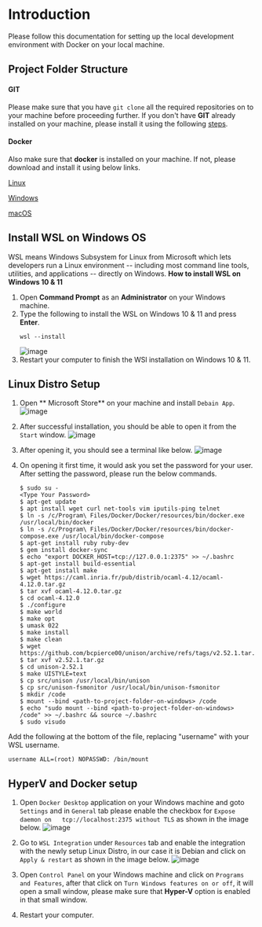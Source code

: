# Introduction
Please follow this documentation for setting up the local development environment with Docker on your local machine.

## Project Folder Structure


#### GIT
Please make sure that you have `git clone` all the required repositories on to your machine before proceeding further. If you don't have **GIT** already installed on your machine, please install it using the following [steps](https://git-scm.com/book/en/v2/Getting-Started-Installing-Git).

#### Docker
Also make sure that **docker** is installed on your machine. If not, please download and install it using below links.

[Linux](https://docs.docker.com/desktop/install/linux-install/)

[Windows](https://docs.docker.com/desktop/install/windows-install/)

[macOS](https://docs.docker.com/desktop/install/mac-install/)

## Install WSL on Windows OS
WSL means Windows Subsystem for Linux from Microsoft which lets developers run a Linux environment -- including most command line tools, utilities, and applications -- directly on Windows.
**How to install WSL on Windows 10 & 11**
1. Open **Command Prompt** as an **Administrator** on your Windows machine.
2. Type the following to install the WSL on Windows 10 & 11 and press **Enter**.
   ```
   wsl --install
   ```
   ![image](img/install-wsl-windows-11-command.jpg)
3. Restart your computer to finish the WSl installation on Windows 10 & 11.

## Linux Distro Setup
1. Open ** Microsoft Store** on your machine and install `Debain App`.
   ![image](img/debian-MS.png)

2. After successful installation, you should be able to open it from the `Start` window.
   ![image](img/debian-start.png)

3. After opening it, you should see a terminal like below.
   ![image](img/cmd-deb.png)

4. On opening it first time, it would ask you set the password for your user. After setting the password, please run the below commands.
   ```
   $ sudo su -
   <Type Your Password>
   $ apt-get update
   $ apt install wget curl net-tools vim iputils-ping telnet
   $ ln -s /c/Program\ Files/Docker/Docker/resources/bin/docker.exe /usr/local/bin/docker
   $ ln -s /c/Program\ Files/Docker/Docker/resources/bin/docker-compose.exe /usr/local/bin/docker-compose
   $ apt-get install ruby ruby-dev
   $ gem install docker-sync
   $ echo "export DOCKER_HOST=tcp://127.0.0.1:2375" >> ~/.bashrc
   $ apt-get install build-essential
   $ apt-get install make
   $ wget https://caml.inria.fr/pub/distrib/ocaml-4.12/ocaml-4.12.0.tar.gz
   $ tar xvf ocaml-4.12.0.tar.gz
   $ cd ocaml-4.12.0
   $ ./configure
   $ make world
   $ make opt
   $ umask 022
   $ make install
   $ make clean
   $ wget https://github.com/bcpierce00/unison/archive/refs/tags/v2.52.1.tar.gz
   $ tar xvf v2.52.1.tar.gz
   $ cd unison-2.52.1
   $ make UISTYLE=text
   $ cp src/unison /usr/local/bin/unison
   $ cp src/unison-fsmonitor /usr/local/bin/unison-fsmonitor
   $ mkdir /code
   $ mount --bind <path-to-project-folder-on-windows> /code
   $ echo "sudo mount --bind <path-to-project-folder-on-windows> /code" >> ~/.bashrc && source ~/.bashrc
   $ sudo visudo
   ```
Add the following at the bottom of the file, replacing "username" with your WSL username.
   ```
   username ALL=(root) NOPASSWD: /bin/mount
   ```

## HyperV and Docker setup
1. Open `Docker Desktop` application on your Windows machine and goto `Settings` and in `General` tab please enable the checkbox for `Expose daemon on   tcp://localhost:2375 without TLS` as shown in the image below.
   ![image](img/docker1.png)

2. Go to `WSL Integration` under `Resources` tab and enable the integration with the newly setup Linux Distro, in our case it is Debian and click on `Apply & restart` as shown in the image below.
   ![image](img/docker2.png)

3. Open `Control Panel` on your Windows machine and click on `Programs and Features`, after that click on `Turn Windows features on or off`, it will open a small window, please make sure that **Hyper-V** option is enabled in that small window.

4. Restart your computer.